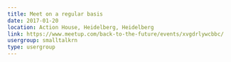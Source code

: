 ```yaml
---
title: Meet on a regular basis
date: 2017-01-20
location: Action House, Heidelberg, Heidelberg
link: https://www.meetup.com/back-to-the-future/events/xvgdrlywcbbc/
usergroup: smalltalkrn
type: usergroup
---
```

